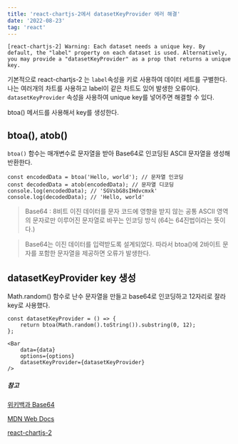 ```yaml
---
title: 'react-chartjs-2에서 datasetKeyProvider 에러 해결'
date: '2022-08-23'
tag: 'react'
---
```


```
[react-chartjs-2] Warning: Each dataset needs a unique key. By default, the "label" property on each dataset is used. Alternatively, you may provide a "datasetKeyProvider" as a prop that returns a unique key.
```

기본적으로 react-chartjs-2 는 `label`속성을 키로 사용하여 데이터 세트를 구별한다.
나는 여러개의 차트를 사용하고 label이 같은 차트도 있어 발생한 오류이다.
`datasetKeyProvider` 속성을 사용하여 unique key를 넣어주면 해결할 수 있다.

btoa() 메서드를 사용해서 key를 생성한다.

## btoa(), atob()

`btoa()` 함수는 매개변수로 문자열을 받아 Base64로 인코딩된 ASCII 문자열을 생성해 반환한다.

```
const encodedData = btoa('Hello, world'); // 문자열 인코딩
const decodedData = atob(encodedData); // 문자열 디코딩
console.log(encodedData); // 'SGVsbG8sIHdvcmxk'
console.log(decodedData); // 'Hello, world'
```

> Base64 : 8비트 이진 데이터를 문자 코드에 영향을 받지 않는 공통 ASCII 영역의 문자로만 이루어진 문자열로 바꾸는 인코딩 방식 (64는 64진법이라는 뜻이다.)

> Base64는 이진 데이터를 입력받도록 설계되었다. 따라서 btoa()에 2바이트 문자를 포함한 문자열을 제공하면 오류가 발생한다.

## datasetKeyProvider key 생성

Math.random() 함수로 난수 문자열을 만들고 base64로 인코딩하고 12자리로 잘라 key로 사용했다.

```
const datasetKeyProvider = () => {
	return btoa(Math.random().toString()).substring(0, 12);
};

<Bar
	data={data}
	options={options}
	datasetKeyProvider={datasetKeyProvider}
/>
```

##### 참고

[위키백과 Base64](https://ko.wikipedia.org/wiki/%EB%B2%A0%EC%9D%B4%EC%8A%A464)

[MDN Web Docs](https://developer.mozilla.org/ko/docs/Web/API/btoa)

[react-chartjs-2](https://react-chartjs-2.js.org/docs/working-with-datasets/)
